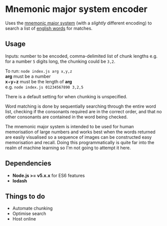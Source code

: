 # Mnemonic major system encoder

Uses the [mnemonic major system](https://en.wikipedia.org/wiki/Mnemonic_major_system) (with a _slightly_ different encoding) to search a list of [english words](https://github.com/dwyl/english-words) for matches.

## Usage

Inputs: number to be encoded, comma-delimited list of chunk lengths e.g. for a number `5` digits long, the chunking could be `3,2`.

To run: `node index.js arg x,y,z`  
**arg** must be a number  
**x**+**y**+**z** must be the length of **arg**  
e.g. `node index.js 01234567890 3,2,5`  

There is a default setting for when chunking is unspecified.

Word matching is done by sequentially searching through the entire word list, checking if the consonants required are in the correct order, and that no other consonants are contained in the word being checked.

The mnemonic major system is intended to be used for human memorisation of large numbers and  works best when the words returned are easily visualised so a sequence of images can be constructed easy memorisation and recall. Doing this programmatically is quite far into the realm of machine learning so I'm not going to attempt it here. 

## Dependencies

* **Node.js >= v5.x.x** for ES6 features
* **lodash**

## Things to do
* Automate chunking 
* Optimise search
* Host online 
